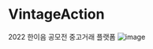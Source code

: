 # VintageAction
2022 한이음 공모전 중고거래 플랫폼
![image](https://user-images.githubusercontent.com/71054445/198820310-4fa84dd2-0534-46c6-a68d-f1def1dcfe21.png)
